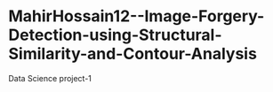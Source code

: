 # MahirHossain12--Image-Forgery-Detection-using-Structural-Similarity-and-Contour-Analysis
Data Science project-1
